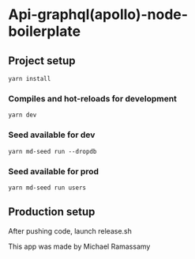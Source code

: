 # Api-graphql(apollo)-node-boilerplate

## Project setup
```
yarn install
```

### Compiles and hot-reloads for development
```
yarn dev
```
### Seed available for dev
```
yarn md-seed run --dropdb
```
### Seed available for prod
```
yarn md-seed run users
```

## Production setup
After pushing code, launch release.sh

This app was made by Michael Ramassamy
